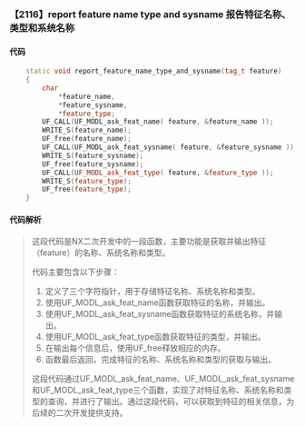 ### 【2116】report feature name type and sysname 报告特征名称、类型和系统名称

#### 代码

```cpp
    static void report_feature_name_type_and_sysname(tag_t feature)  
    {  
        char  
            *feature_name,  
            *feature_sysname,  
            *feature_type;  
        UF_CALL(UF_MODL_ask_feat_name( feature, &feature_name ));  
        WRITE_S(feature_name);  
        UF_free(feature_name);  
        UF_CALL(UF_MODL_ask_feat_sysname( feature, &feature_sysname ));  
        WRITE_S(feature_sysname);  
        UF_free(feature_sysname);  
        UF_CALL(UF_MODL_ask_feat_type( feature, &feature_type ));  
        WRITE_S(feature_type);  
        UF_free(feature_type);  
    }

```

#### 代码解析

> 这段代码是NX二次开发中的一段函数，主要功能是获取并输出特征（feature）的名称、系统名称和类型。
>
> 代码主要包含以下步骤：
>
> 1. 定义了三个字符指针，用于存储特征名称、系统名称和类型。
> 2. 使用UF_MODL_ask_feat_name函数获取特征的名称，并输出。
> 3. 使用UF_MODL_ask_feat_sysname函数获取特征的系统名称，并输出。
> 4. 使用UF_MODL_ask_feat_type函数获取特征的类型，并输出。
> 5. 在输出每个信息后，使用UF_free释放相应的内存。
> 6. 函数最后返回，完成特征的名称、系统名称和类型的获取与输出。
>
> 这段代码通过UF_MODL_ask_feat_name、UF_MODL_ask_feat_sysname和UF_MODL_ask_feat_type三个函数，实现了对特征名称、系统名称和类型的查询，并进行了输出。通过这段代码，可以获取到特征的相关信息，为后续的二次开发提供支持。
>
